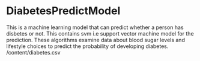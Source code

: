# DiabetesPredictModel
This is a machine learning model that can predict whether a person has disbetes or not.
This contains svm i.e support vector machine model for the prediction.
These algorithms examine data about blood sugar levels and lifestyle choices to predict the probability of developing diabetes.
/content/diabetes.csv
